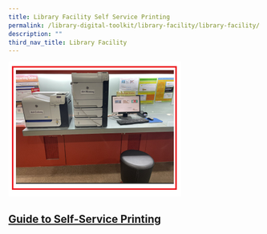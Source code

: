 ```yaml
---
title: Library Facility Self Service Printing
permalink: /library-digital-toolkit/library-facility/library-facility/
description: ""
third_nav_title: Library Facility
---
```

<a href="https://drive.google.com/file/d/1XJLqzyO8RpKVO5OH_6ndY7uaj8bqGph3/view?usp=sharing">![](/images/Library%20Digital%20Toolkit/library%202.png)</a>

[Guide to Self-Service Printing](https://drive.google.com/file/d/1XJLqzyO8RpKVO5OH_6ndY7uaj8bqGph3/view?usp=sharing)
--------------------------------------------------------------------------------------------------------------------